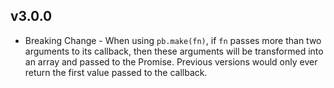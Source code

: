 v3.0.0
------

* Breaking Change - When using `pb.make(fn)`,  if `fn` passes more than two
  arguments to its callback, then these arguments will be transformed into an
  array and passed to the Promise.  Previous versions would only ever return
  the first value passed to the callback.
